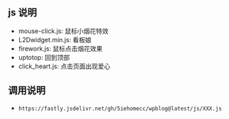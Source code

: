 ## js 说明
- mouse-click.js: 鼠标小烟花特效
- L2Dwidget.min.js: 看板娘
- firework.js: 鼠标点击烟花效果
- uptotop: 回到顶部
- click_heart.js: 点击页面出现爱心

## 调用说明
- `https://fastly.jsdelivr.net/gh/5iehomecc/wpblog@latest/js/XXX.js`
